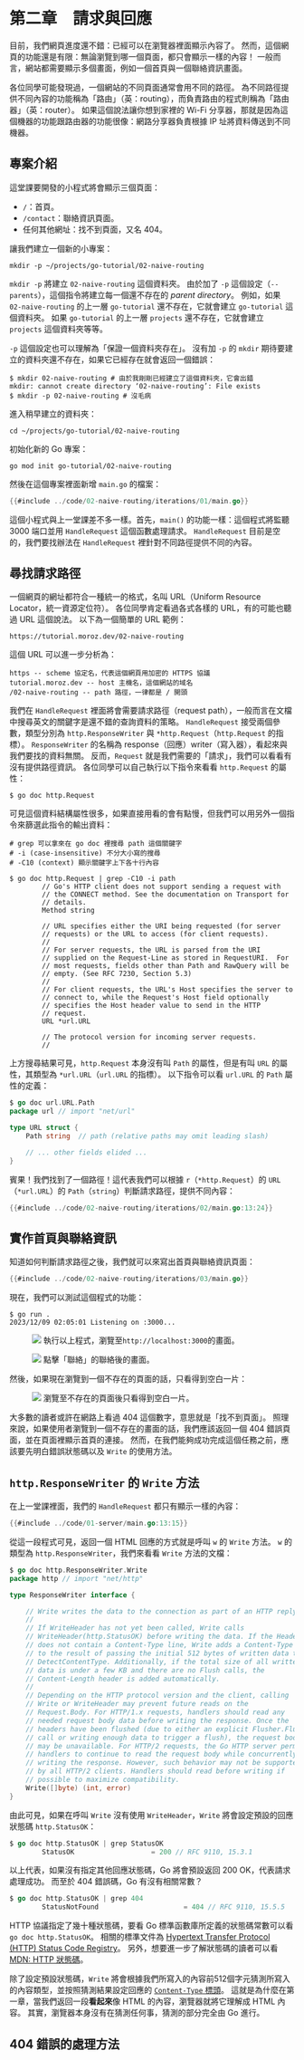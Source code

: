 # 第二章&#x3000;請求與回應

目前，我們網頁進度還不錯：已經可以在瀏覽器裡面顯示內容了。
然而，這個網頁的功能還是有限：無論瀏覽到哪一個頁面，都只會顯示一樣的內容！
一般而言，網站都需要顯示多個畫面，例如一個首頁與一個聯絡資訊畫面。

各位同學可能發現過，一個網站的不同頁面通常會用不同的路徑。
為不同路徑提供不同內容的功能稱為「路由」（英：routing），而負責路由的程式則稱為「路由器」（英：router）。
如果這個說法讓你想到家裡的 Wi-Fi 分享器，那就是因為這個機器的功能跟路由器的功能很像：網路分享器負責根據 IP 址將資料傳送到不同機器。

## 專案介紹

這堂課要開發的小程式將會顯示三個頁面：

* `/`：首頁。
* `/contact`：聯絡資訊頁面。
* 任何其他網址：找不到頁面，又名 404。

讓我們建立一個新的小專案：

```shell
mkdir -p ~/projects/go-tutorial/02-naive-routing
```

`mkdir -p` 將建立 `02-naive-routing` 這個資料夾。
由於加了 `-p` 這個設定（`--parents`），這個指令將建立每一個還不存在的 _parent directory_。
例如，如果 `02-naive-routing` 的上一層 `go-tutorial` 還不存在，它就會建立 `go-tutorial` 這個資料夾。
如果 `go-tutorial` 的上一層 `projects` 還不存在，它就會建立 `projects` 這個資料夾等等。

`-p` 這個設定也可以理解為「保證一個資料夾存在」。
沒有加 `-p` 的 `mkdir` 期待要建立的資料夾還不存在，如果它已經存在就會返回一個錯誤：

```shell
$ mkdir 02-naive-routing # 由於我剛剛已經建立了這個資料夾，它會出錯
mkdir: cannot create directory ‘02-naive-routing’: File exists
$ mkdir -p 02-naive-routing # 沒毛病
```

進入稍早建立的資料夾：

```shell
cd ~/projects/go-tutorial/02-naive-routing
```

初始化新的 Go 專案：

```shell
go mod init go-tutorial/02-naive-routing
```

然後在這個專案裡面新增 `main.go` 的檔案：

```go
{{#include ../code/02-naive-routing/iterations/01/main.go}}
```

這個小程式與上一堂課差不多一樣。首先，`main()` 的功能一樣：這個程式將監聽 3000 端口並用 `HandleRequest` 這個函數處理請求。
`HandleRequest` 目前是空的，我們要找辦法在 `HandleRequest` 裡針對不同路徑提供不同的內容。

## 尋找請求路徑

一個網頁的網址都符合一種統一的格式，名叫 URL（Uniform Resource Locator，統一資源定位符）。
各位同學肯定看過各式各樣的 URL，有的可能也聽過 URL 這個說法。
以下為一個簡單的 URL 範例：

```
https://tutorial.moroz.dev/02-naive-routing
```

這個 URL 可以進一步分析為：

```
https -- scheme 協定名，代表這個網頁用加密的 HTTPS 協議
tutorial.moroz.dev -- host 主機名，這個網站的域名
/02-naive-routing -- path 路徑，一律都是 / 開頭
```

我們在 `HandleRequest` 裡面將會需要請求路徑（request path），一般而言在文檔中搜尋英文的關鍵字是還不錯的查詢資料的策略。
`HandleRequest` 接受兩個參數，類型分別為 `http.ResponseWriter` 與 `*http.Request`（`http.Request` 的指標）。
`ResponseWriter` 的名稱為 response（回應）writer（寫入器），看起來與我們要找的資料無關。
反而，`Request` 就是我們需要的「請求」，我們可以看看有沒有提供路徑資訊。
各位同學可以自己執行以下指令來看看 `http.Request` 的屬性：

```shell
$ go doc http.Request
```

可見這個資料結構屬性很多，如果直接用看的會有點慢，但我們可以用另外一個指令來篩選此指令的輸出資料：

```shell
# grep 可以拿來在 go doc 裡搜尋 path 這個關鍵字
# -i (case-insensitive) 不分大小寫的搜尋
# -C10 (context) 顯示關鍵字上下各十行內容

$ go doc http.Request | grep -C10 -i path
        // Go's HTTP client does not support sending a request with
        // the CONNECT method. See the documentation on Transport for
        // details.
        Method string

        // URL specifies either the URI being requested (for server
        // requests) or the URL to access (for client requests).
        //
        // For server requests, the URL is parsed from the URI
        // supplied on the Request-Line as stored in RequestURI.  For
        // most requests, fields other than Path and RawQuery will be
        // empty. (See RFC 7230, Section 5.3)
        //
        // For client requests, the URL's Host specifies the server to
        // connect to, while the Request's Host field optionally
        // specifies the Host header value to send in the HTTP
        // request.
        URL *url.URL

        // The protocol version for incoming server requests.
        //
```

上方搜尋結果可見，`http.Request` 本身沒有叫 `Path` 的屬性，但是有叫 `URL` 的屬性，其類型為 `*url.URL`（`url.URL` 的指標）。
以下指令可以看 `url.URL` 的 `Path` 屬性的定義：

```go
$ go doc url.URL.Path             
package url // import "net/url"

type URL struct {
    Path string  // path (relative paths may omit leading slash)

    // ... other fields elided ...
}
```

賓果！我們找到了一個路徑！這代表我們可以根據 `r`（`*http.Request`）的 `URL`（`*url.URL`）的 `Path`（`string`）判斷請求路徑，提供不同內容：

```go
{{#include ../code/02-naive-routing/iterations/02/main.go:13:24}}
```

## 實作首頁與聯絡資訊

知道如何判斷請求路徑之後，我們就可以來寫出首頁與聯絡資訊頁面：

```go
{{#include ../code/02-naive-routing/iterations/03/main.go}}
```

現在，我們可以測試這個程式的功能：

```shell
$ go run .
2023/12/09 02:05:01 Listening on :3000...
```

<figure class="bordered-figure">
<img src="/images/02/main.png" />
<caption>執行以上程式，瀏覽至<code>http://localhost:3000</code>的畫面。</caption>
</figure>

<figure class="bordered-figure">
<img src="/images/02/contact.png" />
<caption>點擊「聯絡」的聯絡後的畫面。</caption>
</figure>

然後，如果現在瀏覽到一個不存在的頁面的話，只看得到空白一片：

<figure class="bordered-figure">
<img src="/images/02/non-existent.png" />
<caption>瀏覽至不存在的頁面後只看得到空白一片。</caption>
</figure>

大多數的讀者或許在網路上看過 404 這個數字，意思就是「找不到頁面」。
照理來說，如果使用者瀏覽到一個不存在的畫面的話，我們應該返回一個 404 錯誤頁面，並在頁面裡顯示首頁的連接。
然而，在我們能夠成功完成這個任務之前，應該要先明白錯誤狀態碼以及 `Write` 的使用方法。

## `http.ResponseWriter` 的 `Write` 方法

在上一堂課裡面，我們的 `HandleRequest` 都只有顯示一樣的內容：

```go
{{#include ../code/01-server/main.go:13:15}}
```

從這一段程式可見，返回一個 HTML 回應的方式就是呼叫 `w` 的 `Write` 方法。
`w` 的類型為 `http.ResponseWriter`，我們來看看 `Write` 方法的文檔：

```go
$ go doc http.ResponseWriter.Write
package http // import "net/http"

type ResponseWriter interface {

	// Write writes the data to the connection as part of an HTTP reply.
	//
	// If WriteHeader has not yet been called, Write calls
	// WriteHeader(http.StatusOK) before writing the data. If the Header
	// does not contain a Content-Type line, Write adds a Content-Type set
	// to the result of passing the initial 512 bytes of written data to
	// DetectContentType. Additionally, if the total size of all written
	// data is under a few KB and there are no Flush calls, the
	// Content-Length header is added automatically.
	//
	// Depending on the HTTP protocol version and the client, calling
	// Write or WriteHeader may prevent future reads on the
	// Request.Body. For HTTP/1.x requests, handlers should read any
	// needed request body data before writing the response. Once the
	// headers have been flushed (due to either an explicit Flusher.Flush
	// call or writing enough data to trigger a flush), the request body
	// may be unavailable. For HTTP/2 requests, the Go HTTP server permits
	// handlers to continue to read the request body while concurrently
	// writing the response. However, such behavior may not be supported
	// by all HTTP/2 clients. Handlers should read before writing if
	// possible to maximize compatibility.
	Write([]byte) (int, error)
}
```

由此可見，如果在呼叫 `Write` 沒有使用 `WriteHeader`，`Write` 將會設定預設的回應狀態碼 `http.StatusOK`：

```go
$ go doc http.StatusOK | grep StatusOK
        StatusOK                   = 200 // RFC 9110, 15.3.1
```

以上代表，如果沒有指定其他回應狀態碼，Go 將會預設返回 200 OK，代表請求處理成功。
而至於 404 錯誤碼，Go 有沒有相關常數？

```go
$ go doc http.StatusOK | grep 404
        StatusNotFound                     = 404 // RFC 9110, 15.5.5
```

HTTP 協議指定了幾十種狀態碼，要看 Go 標準函數庫所定義的狀態碼常數可以看 `go doc http.StatusOK`。
相關的標準文件為 <a href="https://www.iana.org/assignments/http-status-codes/http-status-codes.xhtml" target="_blank" rel="noopener noreferrer">Hypertext Transfer Protocol (HTTP) Status Code Registry</a>。
另外，想要進一步了解狀態碼的讀者可以看 <a href="https://developer.mozilla.org/zh-TW/docs/Web/HTTP/Status" target="_blank" rel="noopener noreferrer">MDN: HTTP 狀態碼</a>。

除了設定預設狀態碼，`Write` 將會根據我們所寫入的內容前512個字元猜測所寫入的內容類型，並按照猜測結果設定回應的 <a href="https://developer.mozilla.org/zh-TW/docs/Web/HTTP/Headers/Content-Type" target="_blank" rel="noopener noreferrer">`Content-Type` 標頭</a>。
這就是為什麼在第一章，當我們返回一段**看起來**像 HTML 的內容，瀏覽器就將它理解成 HTML 內容。
其實，瀏覽器本身沒有在猜測任何事，猜測的部分完全由 Go 進行。

## 404 錯誤的處理方法

